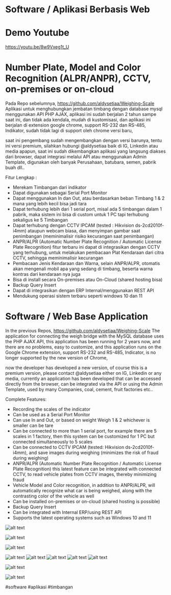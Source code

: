 # Software / Aplikasi Berbasis Web
# Demo Youtube
https://youtu.be/8w9Vxeg1t_U
# Number Plate, Model and Color Recognition (ALPR/ANPR), CCTV,  on-premises or on-cloud
Pada Repo sebelumnya,
https://github.com/aldysetiaa/Weighing-Scale
Aplikasi untuk menghubungkan jembatan timbang dengan database mysql menggunakan API PHP AJAX, aplikasi ini sudah berjalan 2 tahun sampe saat ini, dan tidak ada kendala, mudah di kustomisasi, dan aplikasi ini berjalan di extension google chrome,
support RS-232 dan RS-485, Indikator, sudah tidak lagi di support oleh chrome versi baru,

saat ini pengembang sudah mengembangkan dengan versi barunya, tentu ini versi premium, silahkan hubungi @aldysetiaa baik di IG, Linkedin atau media apapun,
saat ini sudah dikembangkan aplikasi yang langsung diakses dari browser, dapat integrasi melalui API atau menggunakan Admin Template,
digunakan oleh banyak Perusahaan, batubara, semen, pabrik buah dll..

Fitur Lengkap :
- Merekam Timbangan dari indikator
- Dapat digunakan sebagai Serial Port Monitor
- Dapat menggunakan In dan Out, atau berdasarkan beban Timbang 1 & 2 mana yang lebih kecil bisa jadi tara
- Dapat terhubung lebih dari 1 serial port, misal ada 5 timbangan dalam 1 pabrik, maka sistem ini bisa di custom untuk 1 PC tapi terhubung sekaligus ke 5 Timbangan
- Dapat terhubung dengan CCTV IPCAM (tested : Hikvision ds-2cd2010f-i4mm) ataupun webcam biasa, dan menyimpan gambar saat penimbangan (meminimalisir risiko kecurangan saat penimbangan)
- ANPR/ALPR (Automatic Number Plate Recognition / Automatic License Plate Recognition) fitur terbaru ini dapat di integrasikan dengan CCTV yang terhubung, untuk melakukan pembacaan Plat Kendaraan dari citra CCTV, sehingga meminimalisir kecurangan
- Pembacaan Jenis Kendaraan dan Warna, selain ANPR/ALPR, otomatis akan mengenali mobil apa yang sedang di timbang, beserta warna kontras dari kendaraan nya juga
- Bisa di install secara On-premises atau On-Cloud (shared hosting bisa)
- Backup Query Insert
- Dapat di integrasikan dengan ERP Internal/menggunakan REST API
- Mendukung operasi sistem terbaru seperti windows 10 dan 11


# Software / Web Base Application
In the previous Repos,
https://github.com/aldysetiaa/Weighing-Scale
The application for connecting the weigh bridge with the MySQL database uses the PHP AJAX API, this application has been running for 2 years now, and there are no problems, easy to customize, and this application runs on the Google Chrome extension,
support RS-232 and RS-485, Indicator, is no longer supported by the new version of Chrome,

now the developer has developed a new version, of course this is a premium version, please contact @aldysetiaa either on IG, Linkedin or any media,
currently an application has been developed that can be accessed directly from the browser, can be integrated via the API or using the Admin Template,
used by many Companies, coal, cement, fruit factories etc..

Complete Features:
- Recording the scales of the indicator
- Can be used as a Serial Port Monitor
- Can use In and Out, or based on weight Weigh 1 & 2 whichever is smaller can be tare
- Can be connected to more than 1 serial port, for example there are 5 scales in 1 factory, then this system can be customized for 1 PC but connected simultaneously to 5 scales
- Can be connected to CCTV IPCAM (tested: Hikvision ds-2cd2010f-i4mm), and save images during weighing (minimizes the risk of fraud during weighing)
- ANPR/ALPR (Automatic Number Plate Recognition / Automatic License Plate Recognition) this latest feature can be integrated with connected CCTV, to read vehicle plates from CCTV images, thereby minimizing fraud
- Vehicle Model and Color recognition, in addition to ANPR/ALPR, will automatically recognize what car is being weighed, along with the contrasting color of the vehicle as well
- Can be installed on-premises or on-cloud (shared hosting is possible)
- Backup Query Insert
- Can be integrated with Internal ERP/using REST API
- Supports the latest operating systems such as Windows 10 and 11

![alt text](https://github.com/aldysetiaa/Weighing-Scale2/blob/main/plate_recog.png)

![alt text](https://github.com/aldysetiaa/Weighing-Scale2/blob/main/custom.png)

![alt text](https://github.com/aldysetiaa/Weighing-Scale2/blob/main/cctv_preview.png)


![alt text](https://github.com/aldysetiaa/Weighing-Scale2/blob/main/1.png)
![alt text](https://github.com/aldysetiaa/Weighing-Scale2/blob/main/2.png)
![alt text](https://github.com/aldysetiaa/Weighing-Scale2/blob/main/3.png)
![alt text](https://github.com/aldysetiaa/Weighing-Scale2/blob/main/4.png)
![alt text](https://github.com/aldysetiaa/Weighing-Scale2/blob/main/5.png)

![alt text](https://github.com/aldysetiaa/Weighing-Scale/blob/main/indicator.jpg)

![alt text](https://github.com/aldysetiaa/Weighing-Scale/blob/main/ind2.jfif)

#software #aplikasi #timbangan
